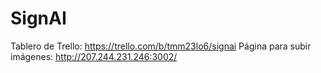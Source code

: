 # SignAI

Tablero de Trello: https://trello.com/b/tmm23lo6/signai
Página para subir imágenes: http://207.244.231.246:3002/
